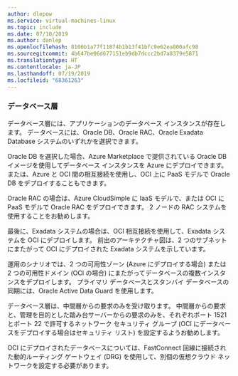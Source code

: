 ```yaml
---
author: dlepow
ms.service: virtual-machines-linux
ms.topic: include
ms.date: 07/10/2019
ms.author: danlep
ms.openlocfilehash: 8106b1a77f11874b1b13f41bfc9e62ea800afc98
ms.sourcegitcommit: 4b647be06d677151eb9db7dccc2bd7a8379e5871
ms.translationtype: HT
ms.contentlocale: ja-JP
ms.lasthandoff: 07/19/2019
ms.locfileid: "68361263"
---
```

### <a name="database-tier"></a>データベース層

データベース層には、アプリケーションのデータベース インスタンスが存在します。 データベースには、Oracle DB、Oracle RAC、Oracle Exadata Database システムのいずれかを選択できます。 

Oracle DB を選択した場合、Azure Marketplace で提供されている Oracle DB イメージを使用してデータベース インスタンスを Azure にデプロイできます。 または、Azure と OCI 間の相互接続を使用し、OCI 上に PaaS モデルで Oracle DB をデプロイすることもできます。

Oracle RAC の場合は、Azure CloudSimple に IaaS モデルで、または OCI に PaaS モデルで Oracle RAC をデプロイできます。 2 ノードの RAC システムを使用することをお勧めします。 

最後に、Exadata システムの場合は、OCI 相互接続を使用して、Exadata システムを OCI にデプロイします。 前出のアーキテクチャ図は、2 つのサブネットにまたがって OCI にデプロイされた Exadata システムを示しています。

運用のシナリオでは、2 つの可用性ゾーン (Azure にデプロイする場合) または 2 つの可用性ドメイン (OCI の場合) にまたがってデータベースの複数インスタンスをデプロイします。 プライマリ データベースとスタンバイ データベースの同期には、Oracle Active Data Guard を使用します。

データベース層は、中間層からの要求のみを受け取ります。 中間層からの要求と、管理を目的とした踏み台サーバーからの要求のみを、それぞれポート 1521 とポート 22 で許可するネットワーク セキュリティ グループ (OCI にデータベースをデプロイする場合はセキュリティ リスト) を設定するようお勧めします。

OCI にデプロイされたデータベースについては、FastConnect 回線に接続された動的ルーティング ゲートウェイ (DRG) を使用して、別個の仮想クラウド ネットワークを設定する必要があります。
